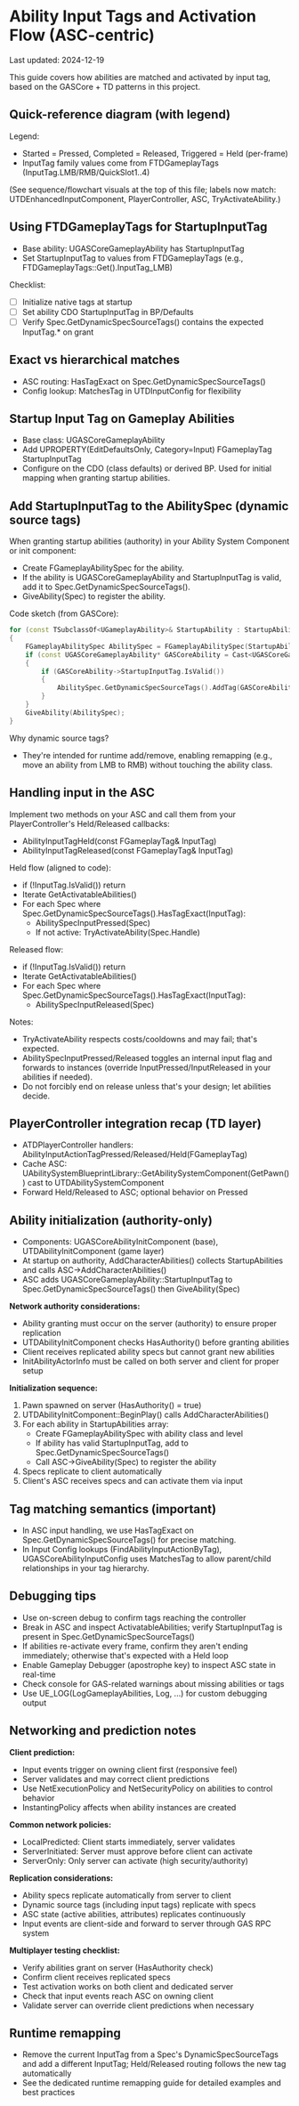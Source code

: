 # Ability Input Tags and Activation Flow (ASC-centric)

Last updated: 2024-12-19

This guide covers how abilities are matched and activated by input tag, based on the GASCore + TD patterns in this project.

## Quick-reference diagram (with legend)

Legend:
- Started = Pressed, Completed = Released, Triggered = Held (per-frame)
- InputTag family values come from FTDGameplayTags (InputTag.LMB/RMB/QuickSlot1..4)

(See sequence/flowchart visuals at the top of this file; labels now match: UTDEnhancedInputComponent, PlayerController, ASC, TryActivateAbility.)

## Using FTDGameplayTags for StartupInputTag

- Base ability: UGASCoreGameplayAbility has StartupInputTag
- Set StartupInputTag to values from FTDGameplayTags (e.g., FTDGameplayTags::Get().InputTag_LMB)

Checklist:
- [ ] Initialize native tags at startup
- [ ] Set ability CDO StartupInputTag in BP/Defaults
- [ ] Verify Spec.GetDynamicSpecSourceTags() contains the expected InputTag.* on grant

## Exact vs hierarchical matches

- ASC routing: HasTagExact on Spec.GetDynamicSpecSourceTags()
- Config lookup: MatchesTag in UTDInputConfig for flexibility

## Startup Input Tag on Gameplay Abilities

- Base class: UGASCoreGameplayAbility
- Add UPROPERTY(EditDefaultsOnly, Category=Input) FGameplayTag StartupInputTag
- Configure on the CDO (class defaults) or derived BP. Used for initial mapping when granting startup abilities.

## Add StartupInputTag to the AbilitySpec (dynamic source tags)

When granting startup abilities (authority) in your Ability System Component or init component:
- Create FGameplayAbilitySpec for the ability.
- If the ability is UGASCoreGameplayAbility and StartupInputTag is valid, add it to Spec.GetDynamicSpecSourceTags().
- GiveAbility(Spec) to register the ability.

Code sketch (from GASCore):

```cpp
for (const TSubclassOf<UGameplayAbility>& StartupAbility : StartupAbilities)
{
    FGameplayAbilitySpec AbilitySpec = FGameplayAbilitySpec(StartupAbility, 1);
    if (const UGASCoreGameplayAbility* GASCoreAbility = Cast<UGASCoreGameplayAbility>(AbilitySpec.Ability))
    {
        if (GASCoreAbility->StartupInputTag.IsValid())
        {
            AbilitySpec.GetDynamicSpecSourceTags().AddTag(GASCoreAbility->StartupInputTag);
        }
    }
    GiveAbility(AbilitySpec);
}
```

Why dynamic source tags?
- They're intended for runtime add/remove, enabling remapping (e.g., move an ability from LMB to RMB) without touching the ability class.

## Handling input in the ASC

Implement two methods on your ASC and call them from your PlayerController's Held/Released callbacks:

- AbilityInputTagHeld(const FGameplayTag& InputTag)
- AbilityInputTagReleased(const FGameplayTag& InputTag)

Held flow (aligned to code):
- if (!InputTag.IsValid()) return
- Iterate GetActivatableAbilities()
- For each Spec where Spec.GetDynamicSpecSourceTags().HasTagExact(InputTag):
  - AbilitySpecInputPressed(Spec)
  - If not active: TryActivateAbility(Spec.Handle)

Released flow:
- if (!InputTag.IsValid()) return
- Iterate GetActivatableAbilities()
- For each Spec where Spec.GetDynamicSpecSourceTags().HasTagExact(InputTag):
  - AbilitySpecInputReleased(Spec)

Notes:
- TryActivateAbility respects costs/cooldowns and may fail; that's expected.
- AbilitySpecInputPressed/Released toggles an internal input flag and forwards to instances (override InputPressed/InputReleased in your abilities if needed).
- Do not forcibly end on release unless that's your design; let abilities decide.

## PlayerController integration recap (TD layer)

- ATDPlayerController handlers: AbilityInputActionTagPressed/Released/Held(FGameplayTag)
- Cache ASC: UAbilitySystemBlueprintLibrary::GetAbilitySystemComponent(GetPawn<APawn>()) cast to UTDAbilitySystemComponent
- Forward Held/Released to ASC; optional behavior on Pressed

## Ability initialization (authority-only)

- Components: UGASCoreAbilityInitComponent (base), UTDAbilityInitComponent (game layer)
- At startup on authority, AddCharacterAbilities() collects StartupAbilities and calls ASC->AddCharacterAbilities()
- ASC adds UGASCoreGameplayAbility::StartupInputTag to Spec.GetDynamicSpecSourceTags() then GiveAbility(Spec)

**Network authority considerations:**
- Ability granting must occur on the server (authority) to ensure proper replication
- UTDAbilityInitComponent checks HasAuthority() before granting abilities
- Client receives replicated ability specs but cannot grant new abilities
- InitAbilityActorInfo must be called on both server and client for proper setup

**Initialization sequence:**
1. Pawn spawned on server (HasAuthority() = true)
2. UTDAbilityInitComponent::BeginPlay() calls AddCharacterAbilities()  
3. For each ability in StartupAbilities array:
   - Create FGameplayAbilitySpec with ability class and level
   - If ability has valid StartupInputTag, add to Spec.GetDynamicSpecSourceTags()
   - Call ASC->GiveAbility(Spec) to register the ability
4. Specs replicate to client automatically
5. Client's ASC receives specs and can activate them via input

## Tag matching semantics (important)

- In ASC input handling, we use HasTagExact on Spec.GetDynamicSpecSourceTags() for precise matching.
- In Input Config lookups (FindAbilityInputActionByTag), UGASCoreAbilityInputConfig uses MatchesTag to allow parent/child relationships in your tag hierarchy.

## Debugging tips
- Use on-screen debug to confirm tags reaching the controller
- Break in ASC and inspect ActivatableAbilities; verify StartupInputTag is present in Spec.GetDynamicSpecSourceTags()
- If abilities re-activate every frame, confirm they aren't ending immediately; otherwise that's expected with a Held loop
- Enable Gameplay Debugger (apostrophe key) to inspect ASC state in real-time
- Check console for GAS-related warnings about missing abilities or tags
- Use UE_LOG(LogGameplayAbilities, Log, ...) for custom debugging output

## Networking and prediction notes

**Client prediction:**
- Input events trigger on owning client first (responsive feel)
- Server validates and may correct client predictions  
- Use NetExecutionPolicy and NetSecurityPolicy on abilities to control behavior
- InstantingPolicy affects when ability instances are created

**Common network policies:**
- LocalPredicted: Client starts immediately, server validates
- ServerInitiated: Server must approve before client can activate
- ServerOnly: Only server can activate (high security/authority)

**Replication considerations:**  
- Ability specs replicate automatically from server to client
- Dynamic source tags (including input tags) replicate with specs
- ASC state (active abilities, attributes) replicates continuously
- Input events are client-side and forward to server through GAS RPC system

**Multiplayer testing checklist:**
- Verify abilities grant on server (HasAuthority check)
- Confirm client receives replicated specs
- Test activation works on both client and dedicated server
- Check that input events reach ASC on owning client
- Validate server can override client predictions when necessary

## Runtime remapping
- Remove the current InputTag from a Spec's DynamicSpecSourceTags and add a different InputTag; Held/Released routing follows the new tag automatically
- See the dedicated runtime remapping guide for detailed examples and best practices